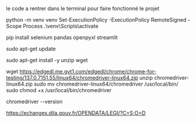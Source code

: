 le code a rentrer dans le terminal pour faire fonctionné le projet 

python -m venv venv
Set-ExecutionPolicy -ExecutionPolicy RemoteSigned -Scope Process
.\venv\Scripts\activate

pip install selenium pandas openpyxl streamlit

sudo apt-get update

sudo apt-get install -y unzip wget

wget https://edgedl.me.gvt1.com/edgedl/chrome/chrome-for-testing/137.0.7151.55/linux64/chromedriver-linux64.zip
unzip chromedriver-linux64.zip
sudo mv chromedriver-linux64/chromedriver /usr/local/bin/
sudo chmod +x /usr/local/bin/chromedriver

chromedriver --version

https://echanges.dila.gouv.fr/OPENDATA/LEGI/?C=S;O=D